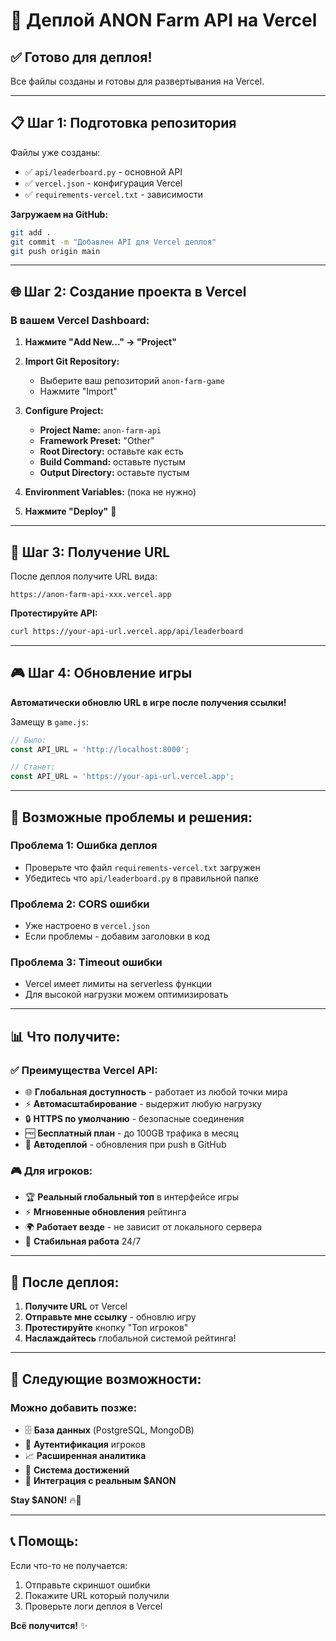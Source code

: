 # 🚀 Деплой ANON Farm API на Vercel

## ✅ **Готово для деплоя!**

Все файлы созданы и готовы для развертывания на Vercel.

---

## 📋 **Шаг 1: Подготовка репозитория**

Файлы уже созданы:
- ✅ `api/leaderboard.py` - основной API
- ✅ `vercel.json` - конфигурация Vercel
- ✅ `requirements-vercel.txt` - зависимости

**Загружаем на GitHub:**
```bash
git add .
git commit -m "Добавлен API для Vercel деплоя"
git push origin main
```

---

## 🌐 **Шаг 2: Создание проекта в Vercel**

### **В вашем Vercel Dashboard:**

1. **Нажмите "Add New..." → "Project"**

2. **Import Git Repository:**
   - Выберите ваш репозиторий `anon-farm-game`
   - Нажмите "Import"

3. **Configure Project:**
   - **Project Name:** `anon-farm-api`
   - **Framework Preset:** "Other" 
   - **Root Directory:** оставьте как есть
   - **Build Command:** оставьте пустым
   - **Output Directory:** оставьте пустым

4. **Environment Variables:** (пока не нужно)

5. **Нажмите "Deploy"** 🚀

---

## 🎯 **Шаг 3: Получение URL**

После деплоя получите URL вида:
```
https://anon-farm-api-xxx.vercel.app
```

**Протестируйте API:**
```bash
curl https://your-api-url.vercel.app/api/leaderboard
```

---

## 🎮 **Шаг 4: Обновление игры**

**Автоматически обновлю URL в игре после получения ссылки!**

Замещу в `game.js`:
```javascript
// Было:
const API_URL = 'http://localhost:8000';

// Станет:
const API_URL = 'https://your-api-url.vercel.app';
```

---

## 🔧 **Возможные проблемы и решения:**

### **Проблема 1: Ошибка деплоя**
- Проверьте что файл `requirements-vercel.txt` загружен
- Убедитесь что `api/leaderboard.py` в правильной папке

### **Проблема 2: CORS ошибки**
- Уже настроено в `vercel.json`
- Если проблемы - добавим заголовки в код

### **Проблема 3: Timeout ошибки**
- Vercel имеет лимиты на serverless функции
- Для высокой нагрузки можем оптимизировать

---

## 📊 **Что получите:**

### **✅ Преимущества Vercel API:**
- 🌐 **Глобальная доступность** - работает из любой точки мира
- ⚡ **Автомасштабирование** - выдержит любую нагрузку  
- 🔒 **HTTPS по умолчанию** - безопасные соединения
- 🆓 **Бесплатный план** - до 100GB трафика в месяц
- 🔄 **Автодеплой** - обновления при push в GitHub

### **🎮 Для игроков:**
- 🏆 **Реальный глобальный топ** в интерфейсе игры
- ⚡ **Мгновенные обновления** рейтинга  
- 🌍 **Работает везде** - не зависит от локального сервера
- 📱 **Стабильная работа** 24/7

---

## 🚀 **После деплоя:**

1. **Получите URL** от Vercel
2. **Отправьте мне ссылку** - обновлю игру
3. **Протестируйте** кнопку "Топ игроков" 
4. **Наслаждайтесь** глобальной системой рейтинга!

---

## 🎯 **Следующие возможности:**

### **Можно добавить позже:**
- 🗄️ **База данных** (PostgreSQL, MongoDB)
- 🔐 **Аутентификация** игроков
- 📈 **Расширенная аналитика**
- 🎁 **Система достижений**
- 💱 **Интеграция с реальным $ANON**

**Stay $ANON!** 🔥🚀

---

## 📞 **Помощь:**

Если что-то не получается:
1. Отправьте скриншот ошибки
2. Покажите URL который получили
3. Проверьте логи деплоя в Vercel

**Всё получится!** ✨